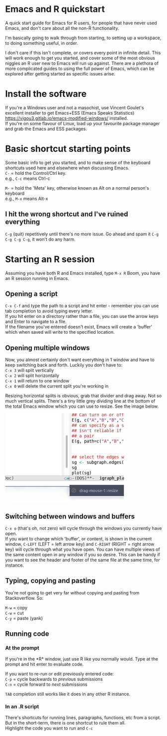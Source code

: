 # Emacs and R quickstart

A quick start guide for Emacs for R users, for people that have never used Emacs, and don't care about all the non-R functionality.

I'm basically going to walk through from starting, to setting up a workspace, to doing something useful, in order.

I don't care if this isn't complete, or covers every point in infinite detail. This will work enough to get you started, and cover some of the most obvious niggles an R user new to Emacs will run up against. There are a plethora of more complicated guides to using the full power of Emacs, which can be explored after getting started as specific issues arise.

# Install the software

If you're a Windows user and not a masochist, use Vincent Goulet's excellent installer to get Emacs+ESS (Emacs Speaks Statistics) https://vigou3.gitlab.io/emacs-modified-windows/ installed.  
If you're on some flavour of Linux, load up your favourite package manager and grab the Emacs and ESS packages.

# Basic shortcut starting points

Some basic info to get you started, and to make sense of the keyboard shortcuts used here and elsewhere when discussing Emacs.  
`C-` = hold the Control/Ctrl key.  
e.g., `C-c` means Ctrl-c

`M-` = hold the 'Meta' key, otherwise known as Alt on a normal person's keyboard  
e.g., `M-x` means Alt-x

## I hit the wrong shortcut and I've ruined everything

`C-g` (quit) repetitively until there's no more issue. Go ahead and spam it `C-g C-g C-g C-g`, it won't do any harm.

# Starting an R session

Assuming you have both R and Emacs installed, type `M-x R`
Boom, you have an R session running in Emacs.

## Opening a script

`C-x C-f` and type the path to a script and hit enter - remember you can use tab completion to avoid typing every letter.  
If you hit enter on a directory rather than a file, you can use the arrow keys and Enter to navigate to a file.  
If the filename you've entered doesn't exist, Emacs will create a 'buffer' which when saved will write to the specified location.

## Opening multiple windows

Now, you almost certainly don't want everything in 1 window and have to keep switching back and forth. Luckily you don't have to:  
`C-x 3` will split vertically  
`C-x 2` will split horizontally  
`C-x 1` will return to one window  
`C-x 0` will delete the current split you're working in  

Resizing horizontal splits is obvious, grab that divider and drag away. Not so much vertical splits. There's a tiny little grey dividing line at the bottom of the total Emacs window which you can use to resize. See the image below.

![Alt](/03-resize_horizontal.png "Resizing horizontally")


## Switching between windows and buffers

`C-x o` (that's oh, not zero) will cycle through the windows you currently have open.  
If you want to change which 'buffer', or content, is shown in the current window, `C-LEFT` (LEFT = left arrow key) and `C-RIGHT` (RIGHT = right arrow key) will cycle through what you have open. You can have multiple views of the same content open in any window if you so desire. This can be handy if you want to see the header and footer of the same file at the same time, for instance.

## Typing, copying and pasting

You're not going to get very far without copying and pasting from Stackoverflow. So:

`M-w` = copy  
`C-w` = cut  
`C-y` = paste (yank)  

## Running code

### At the prompt
If you're in the \*R\* window, just use R like you normally would. Type at the prompt and hit enter to evaluate code.

If you want to re-run or edit previously entered code:  
`C-p` = cycle backwards to *previous* submissions  
`C-n` = cycle forward to *next* submissions  

`TAB` completion still works like it does in any other R instance.

### In an .R script

There's shortcuts for running lines, paragraphs, functions, etc from a script. But in the short-term, there is one shortcut to rule them all.  
Highlight the code you want to run and `C-c`  



